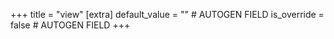 +++
title = "view"
[extra]
default_value = "" # AUTOGEN FIELD
is_override = false # AUTOGEN FIELD
+++